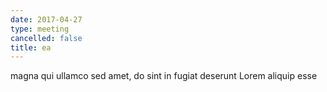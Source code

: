 ```yaml
---
date: 2017-04-27
type: meeting
cancelled: false
title: ea
---
```

magna qui ullamco sed amet, do sint in fugiat deserunt Lorem aliquip esse